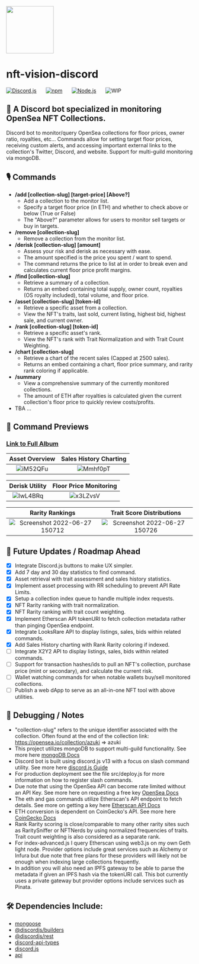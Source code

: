 <img src="https://user-images.githubusercontent.com/51476377/175126545-69bec962-3866-4469-a090-e61cd6d30eda.png" width="128">

# nft-vision-discord

[![Discord.js](https://img.shields.io/badge/discord.js-v13-blue?style=for-the-badge&logo=discord)](https://www.npmjs.com/package/discord.js)
   [![npm](https://img.shields.io/badge/npm-v8.5.2-red?style=for-the-badge&logo=npm)](https://docs.npmjs.com/downloading-and-installing-node-js-and-npm)
   [![Node.js](https://img.shields.io/badge/Node.js-v16.14.2-brightgreen?style=for-the-badge&logo=node.js)](https://nodejs.org/en/)
   ![WIP](https://img.shields.io/badge/Status-WIP-red?style=for-the-badge)

## 🤖 A Discord bot specialized in monitoring OpenSea NFT Collections.

Discord bot to monitor/query OpenSea collections for floor prices, owner ratio, royalties, etc... Commands allow for setting target floor prices, receiving custom alerts, and accessing important external links to the collection's Twitter, Discord, and website. Support for multi-guild monitoring via mongoDB.

## 🎙️ Commands

- **/add [collection-slug] \[target-price] [Above?]**
  - Add a collection to the monitor list.
  - Specify a target floor price (in ETH) and whether to check above or below (True or False)
  - The "Above?" parameter allows for users to monitor sell targets or buy in targets.
- **/remove [collection-slug]**
  - Remove a collection from the monitor list.
- **/derisk [collection-slug] \[amount]**
  - Assess your risk and derisk as necessary with ease.
  - The amount specified is the price you spent / want to spend.
  - The command returns the price to list at in order to break even and calculates current floor price profit margins.
- **/find [collection-slug]**
  - Retrieve a summary of a collection.
  - Returns an embed containing total supply, owner count, royalties (OS royalty included), total volume, and floor price.
- **/asset [collection-slug] [token-id]**
  - Retrieve a specific asset from a collection.
  - View the NFT's traits, last sold, current listing, highest bid, highest sale, and current owner.
- **/rank [collection-slug] [token-id]**
  - Retrieve a specific asset's rank.
  - View the NFT's rank with Trait Normalization and with Trait Count Weighting.
- **/chart [collection-slug]**
  - Retrieve a chart of the recent sales (Capped at 2500 sales).
  - Returns an embed containing a chart, floor price summary, and rarity rank coloring if applicable.
- **/summary**
  - View a comprehensive summary of the currently monitored collections.
  - The amount of ETH after royalties is calculated given the current collection's floor price to quickly review costs/profits.
- TBA ...

## 📸 Command Previews
### [Link to Full Album](https://imgur.com/a/ZXg0FPc)
Asset Overview             |  Sales History Charting
:-------------------------:|:-------------------------:
![iM52QFu](https://user-images.githubusercontent.com/51476377/176044074-d3a7f166-87dd-498a-b64c-bb31ce6f06ba.png)  |  ![Mmhf0pT](https://user-images.githubusercontent.com/51476377/176044109-69156b1d-2a31-4635-a1f9-c4a5b4bd9a42.png)

Derisk Utility             |  Floor Price Monitoring
:-------------------------:|:-------------------------:
![IwL4BRq](https://user-images.githubusercontent.com/51476377/176044170-5e6c63b8-c601-4122-b319-83f96b6a4a0b.png)  |  ![x3LZvsV](https://user-images.githubusercontent.com/51476377/176044225-44ee52a6-bda7-4ae9-b048-492db7b7d1d0.png)

Rarity Rankings             |  Trait Score Distributions
:-------------------------:|:-------------------------:
![Screenshot 2022-06-27 150712](https://user-images.githubusercontent.com/51476377/176044260-7d29e213-d1c3-4171-a051-a79eb7a061f4.png) |  ![Screenshot 2022-06-27 150726](https://user-images.githubusercontent.com/51476377/176044275-968e513b-f3e8-46cb-a420-ca251e1be882.png)

## 📅 Future Updates / Roadmap Ahead

- [x] Integrate Discord.js buttons to make UX simpler.
- [x] Add 7 day and 30 day statistics to find command.
- [x] Asset retrieval with trait assessment and sales history statistics.
- [x] Implement asset processing with RR scheduling to prevent API Rate Limits.
- [x] Setup a collection index queue to handle multiple index requests.
- [x] NFT Rarity ranking with trait normalization.
- [x] NFT Rarity ranking with trait count weighting.
- [x] Implement Etherscan API tokenURI to fetch collection metadata rather than pinging OpenSea endpoint.
- [x] Integrate LooksRare API to display listings, sales, bids within related commands.
- [x] Add Sales History charting with Rank Rarity coloring if indexed.
- [ ] Integrate X2Y2 API to display listings, sales, bids within related commands.
- [ ] Support for transaction hashes/ids to pull an NFT's collection, purchase price (mint or secondary), and calculate the current risk.
- [ ] Wallet watching commands for when notable wallets buy/sell monitored collections.
- [ ] Publish a web dApp to serve as an all-in-one NFT tool with above utilities.

## 🧰 Debugging / Notes

- "collection-slug" refers to the unique identifier associated with the collection. Often found at the end of the collection link: https://opensea.io/collection/azuki => azuki
- This project utilizes mongoDB to support multi-guild functionality. See more here [mongoDB Docs](https://www.mongodb.com/docs/mongodb-vscode/connect/)
- Discord bot is built using discord.js v13 with a focus on slash command utility. See more here [discord.js Guide](https://discordjs.guide/interactions/slash-commands.html#registering-slash-commands)
- For production deployment see the file src/deploy.js for more information on how to register slash commands.
- Due note that using the OpenSea API can become rate limited without an API Key. See more here on requesting a free key [OpenSea Docs](https://docs.opensea.io/reference/request-an-api-key)
- The eth and gas commands utilize Etherscan's API endpoint to fetch details. See more on getting a key here [Etherscan API Docs](https://docs.etherscan.io/)
- ETH conversion is dependent on CoinGecko's API. See more here [CoinGecko Docs](https://www.coingecko.com/en/api/documentation)
- Rank Rarity scoring is close/comparable to many other rarity sites such as RaritySniffer or NFTNerds by using normalized frequencies of traits. Trait count weighting is also considered as a separate rank.
- For index-advanced.js I query Etherscan using web3.js on my own Geth light node. Provider options include great services such as Alchemy or Infura but due note that free plans for these providers will likely not be enough when indexing large collections frequently.
- In addition you will also need an IPFS gateway to be able to parse the metadata if given an IPFS hash via the tokenURI call. This bot currently uses a private gateway but provider options include services such as Pinata.

## 🛠 Dependencies Include:

- [mongoose](https://www.npmjs.com/package/mongoose)
- [@discordjs/builders](https://www.npmjs.com/package/@discordjs/builders)
- [@discordjs/rest](https://www.npmjs.com/package/@discordjs/rest)
- [discord-api-types](https://www.npmjs.com/package/discord-api-types)
- [discord.js](https://www.npmjs.com/package/discord.js)
- [api](https://www.npmjs.com/package/api)
